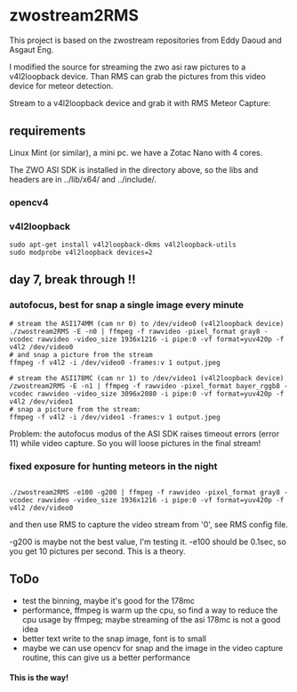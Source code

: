 # zwostream2RMS

This project is based on the zwostream repositories from Eddy Daoud and Asgaut Eng.

I modified the source for streaming the zwo asi raw pictures to a v4l2loopback device.
Than RMS can grab the pictures from this video device for meteor detection.

Stream to a v4l2loopback device and grab it with RMS Meteor Capture:

## requirements

Linux Mint (or similar), a mini pc. we have a Zotac Nano with 4 cores. 

The ZWO ASI SDK is installed in the directory above, so the libs and headers
are in ../lib/x64/ and ../include/.

### opencv4

### v4l2loopback

```
sudo apt-get install v4l2loopback-dkms v4l2loopback-utils
sudo modprobe v4l2loopback devices=2
```


## day 7, break through !!

### autofocus, best for snap a single image every minute

```
# stream the ASI174MM (cam nr 0) to /dev/video0 (v4l2loopback device)
./zwostream2RMS -E -n0 | ffmpeg -f rawvideo -pixel_format gray8 -vcodec rawvideo -video_size 1936x1216 -i pipe:0 -vf format=yuv420p -f v4l2 /dev/video0
# and snap a picture from the stream
ffmpeg -f v4l2 -i /dev/video0 -frames:v 1 output.jpeg

# stream the ASI178MC (cam nr 1) to /dev/video1 (v4l2loopback device)
/zwostream2RMS -E -n1 | ffmpeg -f rawvideo -pixel_format bayer_rggb8 -vcodec rawvideo -video_size 3096x2080 -i pipe:0 -vf format=yuv420p -f v4l2 /dev/video1
# snap a picture from the stream:
ffmpeg -f v4l2 -i /dev/video1 -frames:v 1 output.jpeg

```

Problem: the autofocus modus of the ASI SDK raises timeout errors (error 11) while video capture. So you will loose pictures  in the final stream!

### fixed exposure for hunting meteors in the night

```

./zwostream2RMS -e100 -g200 | ffmpeg -f rawvideo -pixel_format gray8 -vcodec rawvideo -video_size 1936x1216 -i pipe:0 -vf format=yuv420p -f v4l2 /dev/video0

```

and then use RMS to capture the video stream from '0', see RMS config file.

\-g200 is maybe not the best value, I'm testing it. -e100 should be 0.1sec, so you get 10 pictures per second. This is a theory.

## ToDo

  * test the binning, maybe it's good for the 178mc
  * performance, ffmpeg is warm up the cpu, so find a way to reduce the cpu usage by ffmpeg; maybe streaming of the asi 178mc is not a good idea
  * better text write to the snap image, font is to small
  * maybe we can use opencv for snap and the image in the video capture routine, this can give us a better performance

#### This is the way!

